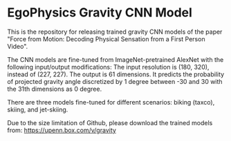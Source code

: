 # EgoPhysics Gravity CNN Model

This is the repository for releasing trained gravity CNN models of the paper "Force from Motion: Decoding Physical Sensation from a First Person Video".


The CNN models are fine-tuned from ImageNet-pretrained AlexNet with the following input/output modifications:
The input resolution is (180, 320), instead of (227, 227).
The output is 61 dimensions. It predicts the probability of projected gravity angle discretized by 1 degree between -30 and 30 with the 31th dimensions as 0 degree.

There are three models fine-tuned for different scenarios: biking (taxco), skiing, and jet-skiing.

Due to the size limitation of Github, please download the trained models from: 
https://upenn.box.com/v/gravity
